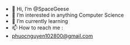 - 👋 Hi, I’m @SpaceGeese
- 👀 I’m interested in anything Computer Science
- 🌱 I’m currently learning 
- 📫 How to reach me :
- phuocnguyen102800@gmail.com


<!---
SpaceGeese/SpaceGeese is a ✨ special ✨ repository because its `README.md` (this file) appears on your GitHub profile.
You can click the Preview link to take a look at your changes.
--->

